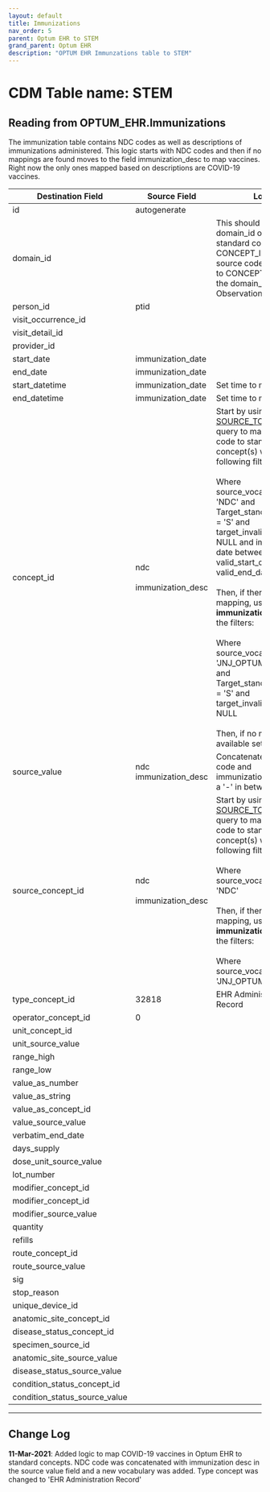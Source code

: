 ```yaml
---
layout: default
title: Immunizations
nav_order: 5
parent: Optum EHR to STEM
grand_parent: Optum EHR
description: "OPTUM EHR Immunzations table to STEM"
---
```


# CDM Table name: STEM

## Reading from OPTUM_EHR.Immunizations

The immunization table contains NDC codes as well as descriptions of immunizations administered. This logic starts with NDC codes and then if no mappings are found moves to the field immunization_desc to map vaccines. Right now the only ones mapped based on descriptions are COVID-19 vaccines. 

|     Destination Field    |     Source Field    |     Logic    |     Comment    |
|-|-|-|-|
| id | autogenerate  | | |
| domain_id |   | This should be the domain_id of the standard concept in the CONCEPT_ID field. If a source code is mapped to CONCEPT_ID 0, put the domain_id as Observation.| |
| person_id | ptid | | |
| visit_occurrence_id |  |  | |
| visit_detail_id| | | |
| provider_id |  | | |
| start_date |immunization_date | | |
| end_date | immunization_date | | | 
| start_datetime | immunization_date | Set time to midnight| |
| end_datetime | immunization_date | Set time to midnight| |
| concept_id | ndc <br><br>immunization_desc|Start by using the [SOURCE_TO_STANDARD](https://github.com/OHDSI/ETL-LambdaBuilder/blob/master/docs/Standard%20Queries/SOURCE_TO_STANDARD.sql) query to map the **ndc** code to standard concept(s) with the following filters: <br> <br>  Where source_vocabulary_id = 'NDC'  and Target_standard_concept = 'S'  and target_invalid_reason is NULL and immunization date between valid_start_date and valid_end_date<br><br> Then, if there is no mapping, use the **immunization_desc** with the filters: <br><br> Where source_vocabulary_id = 'JNJ_OPTUM_EHR_VAX'  and Target_standard_concept = 'S'  and target_invalid_reason is NULL<br><br> Then, if no mapping available set to 0| |
|source_value|ndc immunization_desc|Concatenate the ndc code and immunization_desc with a '-' in between||
| source_concept_id |ndc <br><br>immunization_desc| Start by using the [SOURCE_TO_SOURCE](https://github.com/OHDSI/ETL-LambdaBuilder/blob/master/docs/Standard%20Queries/SOURCE_TO_SOURCE.sql) query to map the **ndc** code to standard concept(s) with the following filters: <br> <br>  Where source_vocabulary_id = 'NDC' <br><br>Then, if there is no mapping, use the **immunization_desc** with the filters:<br><br>Where source_vocabulary_id = 'JNJ_OPTUM_EHR_VAX'| |
| type_concept_id | 32818  | EHR Administration Record| | 
| operator_concept_id |0 | | |
| unit_concept_id |  | | |
| unit_source_value |  | | |
| range_high | |  | | 
| range_low |  | | |
| value_as_number |  | | |
| value_as_string |  |  | |
| value_as_concept_id |  | | |
| value_source_value |  | | |
| verbatim_end_date |   | | |
| days_supply |  | | |
| dose_unit_source_value |  | | |
| lot_number |  | | |
| modifier_concept_id |   | | |
| modifier_concept_id |  | | |
| modifier_source_value |  | | |
| quantity |  | | |
| refills |  | | |
| route_concept_id |  | | |
| route_source_value |  | | |
| sig |   | | |
| stop_reason |  | | |
| unique_device_id |  | | |
| anatomic_site_concept_id |  | | |
| disease_status_concept_id |   | | |
| specimen_source_id | | | |
| anatomic_site_source_value |  | | |
| disease_status_source_value |  | | |
| condition_status_concept_id | | | |
| condition_status_source_value | | | |


----
## Change Log

**11-Mar-2021**: Added logic to map COVID-19 vaccines in Optum EHR to standard concepts. NDC code was concatenated with immunization desc in the source value field and a new vocabulary was added. Type concept was changed to 'EHR Administration Record'